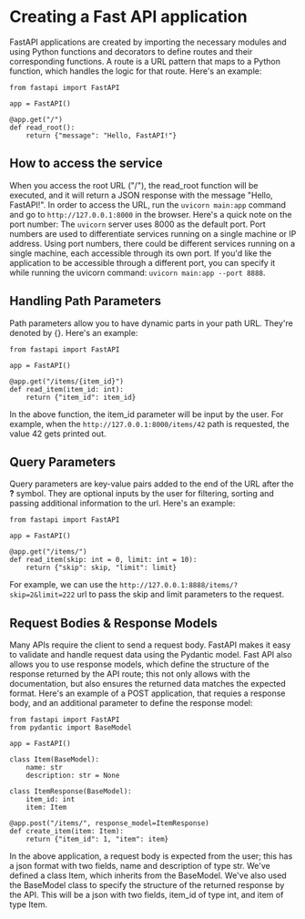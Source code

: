 # Creating a Fast API application
 FastAPI applications are created by importing the necessary modules and using Python functions and decorators to define routes and their corresponding functions. A route is a URL pattern that maps to a Python function, which handles the logic for that route. Here's an example: 

```
from fastapi import FastAPI

app = FastAPI()

@app.get("/")
def read_root():
    return {"message": "Hello, FastAPI!"}
```
## How to access the service
 When you access the root URL ("/"), the read_root function will be executed, and it will return a JSON response with the message "Hello, FastAPI!". In order to access the URL, run the ```uvicorn main:app``` command and go to ```http://127.0.0.1:8000``` in the browser. Here's a quick note on the port number: The ```uvicorn``` server uses 8000 as the default port. Port numbers are used to differentiate services running on a single machine or IP address. Using port numbers, there could be different services running on a single machine, each accessible through its own port. If you'd like the application to be accessible through a different port, you can specify it while running the uvicorn command: ```uvicorn main:app --port 8888```. 
## Handling Path Parameters
Path parameters allow you to have dynamic parts in your path URL. They're denoted by {}. Here's an example: 

```
from fastapi import FastAPI

app = FastAPI()

@app.get("/items/{item_id}")
def read_item(item_id: int):
    return {"item_id": item_id}
```
In the above function, the item_id parameter will be input by the user. For example, when the ```http://127.0.0.1:8000/items/42``` path is requested, the value 42 gets printed out. 
## Query Parameters
Query parameters are key-value pairs added to the end of the URL after the **?** symbol. They are optional inputs by the user for filtering, sorting and passing additional information to the url. Here's an example: 

```
from fastapi import FastAPI

app = FastAPI()

@app.get("/items/")
def read_item(skip: int = 0, limit: int = 10):
    return {"skip": skip, "limit": limit}
```
For example, we can use the ```http://127.0.0.1:8888/items/?skip=2&limit=222``` url to pass the skip and limit parameters to the request. 

## Request Bodies & Response Models
Many APIs require the client to send a request body. FastAPI makes it easy to validate and handle request data using the Pydantic model. Fast API also allows you to use response models, which define the structure of the response returned by the API route; this not only allows with the documentation, but also ensures the returned data matches the expected format. Here's an example of a POST application, that requies a response body, and an additional parameter to define the response model: 

```
from fastapi import FastAPI
from pydantic import BaseModel

app = FastAPI()

class Item(BaseModel):
    name: str
    description: str = None

class ItemResponse(BaseModel):
    item_id: int
    item: Item

@app.post("/items/", response_model=ItemResponse)
def create_item(item: Item):
    return {"item_id": 1, "item": item}
```
In the above application, a request body is expected from the user; this has a json format with two fields, name and description of type str. We've defined a class Item, which inherits from the BaseModel. We've also used the BaseModel class to specify the structure of the returned response by the API. This will be a json with two fields, item_id of type int, and item of type Item. 